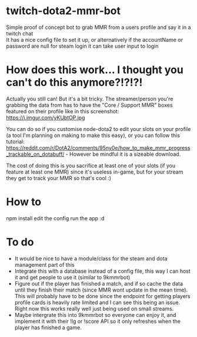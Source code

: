 # twitch-dota2-mmr-bot
Simple proof of concept bot to grab MMR from a users profile and say it in a twitch chat  
It has a nice config file to set it up, or alternatively if the accountName or password are null for steam login it can take user input to login

# How does this work... I thought you can't do this anymore?!?!?!
Actually you still can! But it's a bit tricky. The streamer/person you're grabbing the data from has to have the "Core / Support MMR" boxes featured on their profile like in this screenshot: https://i.imgur.com/yKUbtOP.jpg

You can do so if you customise node-dota2 to edit your slots on your profile (a tool I'm planning on making to make this easy), or you can follow this tutorial: https://reddit.com/r/DotA2/comments/95ny0e/how_to_make_mmr_progress_trackable_on_dotabuff/ - However be mindful it is a sizeable download.

The cost of doing this is you sacrifice at least one of your slots (if you feature at least one MMR) since it's useless in-game, but for your stream they get to track your MMR so that's cool :)

# How to
npm install
edit the config
run the app :d

# To do
* It would be nice to have a module/class for the steam and dota management part of this
* Integrate this with a database instead of a config file, this way I can host it and get people to use it (similar to 9kmmrbot)
* Figure out if the player has finished a match, and if so cache the data until they finish their match (since MMR wont update in the mean time). This will probably have to be done since the endpoint for getting players profile cards is heavily rate limited and I can see this being an issue. Right now this works really well just being used on small streams.
* Maybe intergrate this into 9kmmrbot so everyone can enjoy it, and implement it with their !lg or !score API so it only refreshes when the player has finished a game.
